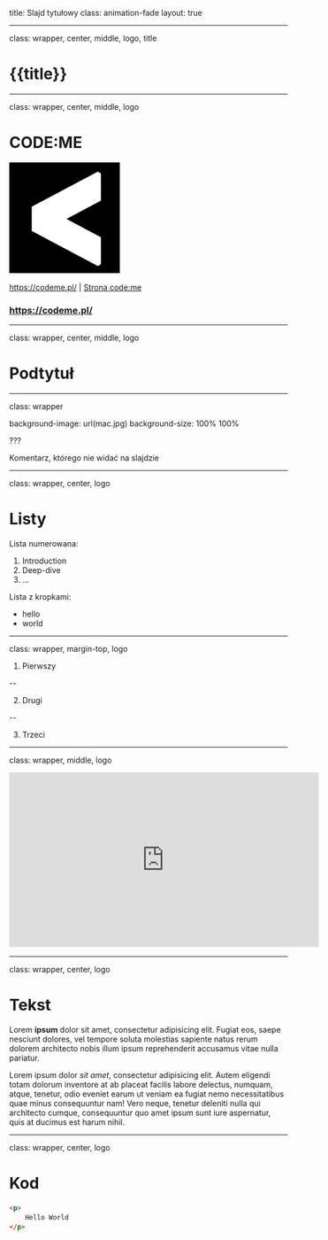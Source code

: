 title: Slajd tytułowy
class: animation-fade
layout: true

---

class: wrapper, center, middle, logo, title

# {{title}}

---

class: wrapper, center, middle, logo

# CODE:ME

![logo code:me](logo-c.png)

<https://codeme.pl/> | [Strona code:me](https://codeme.pl/)

### <https://codeme.pl/>

---

class: wrapper, center, middle, logo

# Podtytuł

---

class: wrapper

background-image: url(mac.jpg)
background-size: 100% 100%

???

Komentarz, którego nie widać na slajdzie

---

class: wrapper, center, logo

# Listy

Lista numerowana:
1. Introduction
2. Deep-dive
3. ...

Lista z kropkami:
* hello
* world

---

class: wrapper, margin-top, logo
<!-- tekst będzie pojawiał się pod sobą, ale w przypadku takiego rodzaju slajdu nie może być klasy center, ponieważ wtedy tworzy się przerwa między numerem a tekstem -->

1. Pierwszy

--

2. Drugi

--

3. Trzeci

---

class: wrapper, middle, logo

<iframe width="560" height="315" src="https://www.youtube.com/embed/YdWo5zbbGnY" frameborder="0" allow="accelerometer; autoplay; encrypted-media; gyroscope; picture-in-picture" allowfullscreen></iframe>

---

class: wrapper, center, logo

# Tekst

Lorem **ipsum** dolor sit amet, consectetur adipisicing elit. Fugiat eos, saepe nesciunt dolores, vel tempore soluta molestias sapiente natus rerum dolorem architecto nobis illum ipsum reprehenderit accusamus vitae nulla pariatur.

Lorem ipsum dolor *sit amet*, consectetur adipisicing elit. Autem eligendi totam dolorum inventore at ab placeat facilis labore delectus, numquam, atque, tenetur, odio eveniet earum ut veniam ea fugiat nemo necessitatibus quae minus consequuntur nam! Vero neque, tenetur deleniti nulla qui architecto cumque, consequuntur quo amet ipsum sunt iure aspernatur, quis at ducimus est harum nihil.

---

class: wrapper, center, logo

# Kod
```html
<p>
    Hello World
</p>
```
